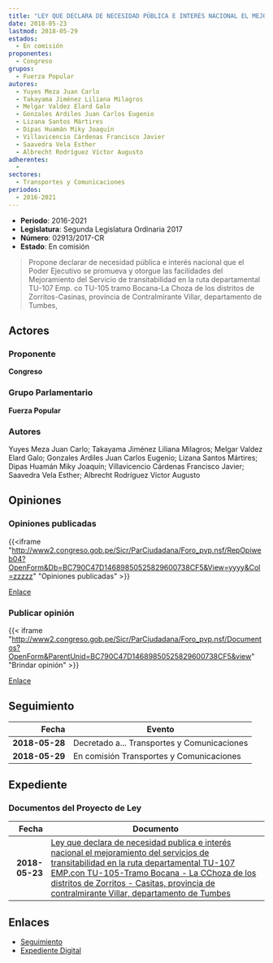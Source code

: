 ```yaml
---
title: "LEY QUE DECLARA DE NECESIDAD PÚBLICA E INTERÉS NACIONAL EL MEJORAMIENTO DEL SERVICIO DE TRANSITABILIDAD EN LA RUTA DEPARTAMENTAL TU-107-EMP, CON TU-105 TRAMO BOCANA-LA CHOZA DE LOS DISTRITOS DE ZORRITOS-CASITAS, PROVINCIA DE CONTRALMIRANTE VILLAR, DEPARTAMENTO DE TUMBES"
date: 2018-05-23
lastmod: 2018-05-29
estados: 
  - En comisión
proponentes: 
  - Congreso
grupos: 
  - Fuerza Popular
autores: 
  - Yuyes Meza Juan Carlo
  - Takayama Jiménez Liliana Milagros
  - Melgar Valdez Elard Galo
  - Gonzales Ardiles Juan Carlos Eugenio
  - Lizana Santos Mártires
  - Dipas Huamán Miky Joaquín
  - Villavicencio Cárdenas Francisco Javier
  - Saavedra Vela Esther
  - Albrecht Rodríguez Víctor Augusto
adherentes: 
  - 
sectores: 
  - Transportes y Comunicaciones
periodos: 
  - 2016-2021
---
```


- **Periodo**: 2016-2021
- **Legislatura**: Segunda Legislatura Ordinaria 2017
- **Número**: 02913/2017-CR
- **Estado**: En comisión

> Propone declarar de necesidad pública e interés nacional que el Poder Ejecutivo se promueva y otorgue las facilidades del Mejoramiento del Servicio de transitabilidad en la ruta departamental TU-107 Emp. co TU-105 tramo Bocana-La Choza de los distritos de Zorritos-Casinas, provincia de Contralmirante Villar, departamento de Tumbes,


## Actores

### Proponente

**Congreso**

### Grupo Parlamentario

**Fuerza Popular**

### Autores

Yuyes Meza Juan Carlo; Takayama Jiménez Liliana Milagros; Melgar Valdez Elard Galo; Gonzales Ardiles Juan Carlos Eugenio; Lizana Santos Mártires; Dipas Huamán Miky Joaquín; Villavicencio Cárdenas Francisco Javier; Saavedra Vela Esther; Albrecht Rodríguez Víctor Augusto


## Opiniones

### Opiniones publicadas

{{<iframe "http://www2.congreso.gob.pe/Sicr/ParCiudadana/Foro_pvp.nsf/RepOpiweb04?OpenForm&Db=BC790C47D14689850525829600738CF5&View=yyyy&Col=zzzzz" "Opiniones publicadas" >}}

[Enlace](http://www2.congreso.gob.pe/Sicr/ParCiudadana/Foro_pvp.nsf/RepOpiweb04?OpenForm&Db=BC790C47D14689850525829600738CF5&View=yyyy&Col=zzzzz)
### Publicar opinión

{{< iframe "http://www2.congreso.gob.pe/Sicr/ParCiudadana/Foro_pvp.nsf/Documentos?OpenForm&ParentUnid=BC790C47D14689850525829600738CF5&view" "Brindar opinión" >}}

[Enlace](http://www2.congreso.gob.pe/Sicr/ParCiudadana/Foro_pvp.nsf/Documentos?OpenForm&ParentUnid=BC790C47D14689850525829600738CF5&view)

## Seguimiento

| Fecha | Evento |
|------:|--------|
| **2018-05-28** | Decretado a... Transportes y Comunicaciones|
| **2018-05-29** | En comisión Transportes y Comunicaciones|


## Expediente


### Documentos del Proyecto de Ley

| Fecha | Documento |
|------:|--------|
| **2018-05-23** | [Ley que declara de necesidad publica e interés nacional el mejoramiento del servicios de transitabilidad en la ruta departamental TU-107 EMP.con TU-105-Tramo Bocana - La CChoza de los distritos de Zorritos - Casitas, provincia de contralmirante Villar, departamento de Tumbes](http://www.leyes.congreso.gob.pe/Documentos/2016_2021/Proyectos_de_Ley_y_de_Resoluciones_Legislativas/PL0291320180523.pdf) |

## Enlaces 

- [Seguimiento](http://www2.congreso.gob.pe/Sicr/TraDocEstProc/CLProLey2016.nsf/f7fff46988ca05b1052578e100829cc7/c9a52cbf86bdf7fd0525829600618500?OpenDocument)
- [Expediente Digital](http://www2.congreso.gob.pe/Sicr/TraDocEstProc/CLProLey2016.nsf/f7fff46988ca05b1052578e100829cc7/c9a52cbf86bdf7fd0525829600618500?OpenDocument&Click=05257FB7005EB655.eb71d0cf91d8294e05256cdf006b5706/$Body/0.1C6C)
